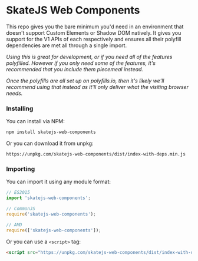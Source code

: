 # SkateJS Web Components

This repo gives you the bare minimum you'd need in an environment that doesn't support Custom Elements or Shadow DOM natively. It gives you support for the V1 APIs of each respectively and ensures all their polyfill dependencies are met all through a single import.

*Using this is great for development, or if you need all of the features polyfilled. However if you only need some of the features, it's recommended that you include them piecemeal instead.*

*Once the polyfills are all set up on polyfills.io, then it's likely we'll recommend using that instead as it'll only deliver what the visiting browser needs.*

### Installing

You can install via NPM:

```sh
npm install skatejs-web-components
```

Or you can download it from unpkg:

```
https://unpkg.com/skatejs-web-components/dist/index-with-deps.min.js
```



### Importing

You can import it using any module format:

```js
// ES2015
import 'skatejs-web-components';

// CommonJS
require('skatejs-web-components');

// AMD
require(['skatejs-web-components']);
```

Or you can use a `<script>` tag:

```html
<script src="https://unpkg.com/skatejs-web-components/dist/index-with-deps.min.js"></script>
